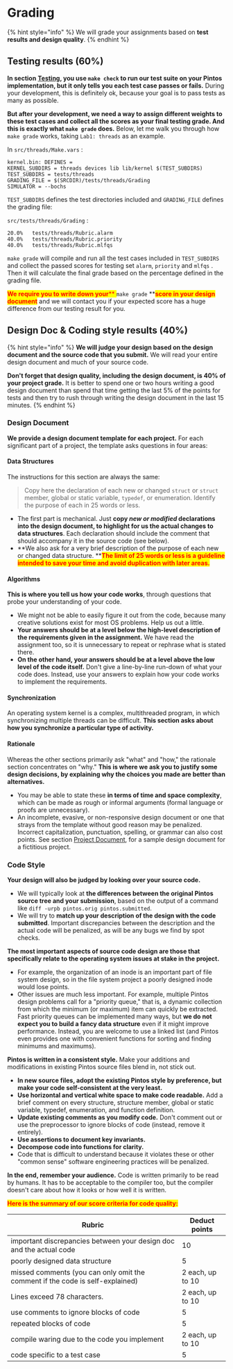 # Grading

{% hint style="info" %}
We will grade your assignments based on **test results and design quality**.
{% endhint %}

## Testing results (60%)

**In section** [**Testing**](debug-and-test/testing.md)**, you use `make check` to run our test suite on your Pintos implementation, but it only tells you each test case passes or fails.** During your development, this is definitely ok, because your goal is to pass tests as many as possible.&#x20;

**But after your development, we need a way to assign different weights to these test cases and collect all the scores as your final testing grade. And this is exactly what `make grade` does.** Below, let me walk you through how `make grade` works, taking `Lab1: threads` as an example.

In `src/threads/Make.vars` :

```
kernel.bin: DEFINES =
KERNEL_SUBDIRS = threads devices lib lib/kernel $(TEST_SUBDIRS)
TEST_SUBDIRS = tests/threads
GRADING_FILE = $(SRCDIR)/tests/threads/Grading
SIMULATOR = --bochs
```

`TEST_SUBDIRS` defines the test directories included and `GRADING_FILE` defines the grading file:

`src/tests/threads/Grading` :

```
20.0%	tests/threads/Rubric.alarm
40.0%	tests/threads/Rubric.priority
40.0%	tests/threads/Rubric.mlfqs
```

`make grade` will compile and run all the test cases included in `TEST_SUBDIRS` and collect the passed scores for testing set `alarm`, `priority` and `mlfqs` . Then it will calculate the final grade based on the percentage defined in the grading file.

<mark style="color:red;">**We require you to write down your**</mark><mark style="color:red;">** **</mark><mark style="color:red;">**`make grade`**</mark><mark style="color:red;">** **</mark><mark style="color:red;">**score in your design document**</mark> and we will contact you if your expected score has a huge difference from our testing result for you.

## Design Doc & Coding style results (40%)

{% hint style="info" %}
**We will judge your design based on the design document and the source code that you submit.** We will read your entire design document and much of your source code.

**Don't forget that design quality, including the design document, is 40% of your project grade.** It is better to spend one or two hours writing a good design document than spend that time getting the last 5% of the points for tests and then try to rush through writing the design document in the last 15 minutes.
{% endhint %}

### Design Document

**We provide a design document template for each project.** For each significant part of a project, the template asks questions in four areas:

#### **Data Structures**

The instructions for this section are always the same:

> Copy here the declaration of each new or changed `struct` or `struct` member, global or static variable, `typedef`, or enumeration. Identify the purpose of each in 25 words or less.

* The first part is mechanical. Just **copy **_**new or modified**_** declarations into the design document, to highlight for us the actual changes to data structures**. Each declaration should include the comment that should accompany it in the source code (see below).
* **We also ask for a very brief description of the purpose of each new or changed data structure. **<mark style="color:red;">**The limit of 25 words or less is a guideline intended to save your time and avoid duplication with later areas.**</mark>

#### **Algorithms**

**This is where you tell us how your code works**, through questions that probe your understanding of your code.&#x20;

* We might not be able to easily figure it out from the code, because many creative solutions exist for most OS problems. Help us out a little.
* **Your answers should be at a level below the high-level description of the requirements given in the assignment.** We have read the assignment too, so it is unnecessary to repeat or rephrase what is stated there.&#x20;
* **On the other hand, your answers should be at a level above the low level of the code itself.** Don't give a line-by-line run-down of what your code does. Instead, use your answers to explain how your code works to implement the requirements.

#### **Synchronization**

An operating system kernel is a complex, multithreaded program, in which synchronizing multiple threads can be difficult. **This section asks about how you synchronize a particular type of activity.**

#### **Rationale**

Whereas the other sections primarily ask "what" and "how," the rationale section concentrates on "why." **This is where we ask you to justify some design decisions, by explaining why the choices you made are better than alternatives.**&#x20;

* You may be able to state these **in terms of time and space complexity**, which can be made as rough or informal arguments (formal language or proofs are unnecessary).
* An incomplete, evasive, or non-responsive design document or one that strays from the template without good reason may be penalized. Incorrect capitalization, punctuation, spelling, or grammar can also cost points. See section [Project Document](../appendix/project-documentation.md), for a sample design document for a fictitious project.

### Code Style

**Your design will also be judged by looking over your source code.**&#x20;

* We will typically look at **the differences between the original Pintos source tree and your submission**, based on the output of a command like `diff -urpb pintos.orig pintos.submitted`.&#x20;
* We will try to **match up your description of the design with the code submitted**. Important discrepancies between the description and the actual code will be penalized, as will be any bugs we find by spot checks.

**The most important aspects of source code design are those that specifically relate to the operating system issues at stake in the project.**&#x20;

* For example, the organization of an inode is an important part of file system design, so in the file system project a poorly designed inode would lose points.&#x20;
* Other issues are much less important. For example, multiple Pintos design problems call for a "priority queue," that is, a dynamic collection from which the minimum (or maximum) item can quickly be extracted. Fast priority queues can be implemented many ways, but **we do not expect you to build a fancy data structure** even if it might improve performance. Instead, you are welcome to use a linked list (and Pintos even provides one with convenient functions for sorting and finding minimums and maximums).

**Pintos is written in a consistent style.** Make your additions and modifications in existing Pintos source files blend in, not stick out.&#x20;

* **In new source files, adopt the existing Pintos style by preference, but make your code self-consistent at the very least.**
* **Use horizontal and vertical white space to make code readable.** Add a brief comment on every structure, structure member, global or static variable, typedef, enumeration, and function definition.&#x20;
* **Update existing comments as you modify code.** Don't comment out or use the preprocessor to ignore blocks of code (instead, remove it entirely).&#x20;
* **Use assertions to document key invariants.**&#x20;
* **Decompose code into functions for clarity.**&#x20;
* Code that is difficult to understand because it violates these or other "common sense" software engineering practices will be penalized.

**In the end, remember your audience.** Code is written primarily to be read by humans. It has to be acceptable to the compiler too, but the compiler doesn't care about how it looks or how well it is written.

<mark style="color:red;">**Here is the summary of our score criteria for code quality:**</mark>

| Rubric                                                                        | Deduct points    |
| ----------------------------------------------------------------------------- | ---------------- |
| important discrepancies between your design doc and the actual code           | 10               |
| poorly designed data structure                                                | 5                |
| missed comments (you can only omit the comment if the code is self-explained) | 2 each, up to 10 |
| Lines exceed 78 characters.                                                   | 2 each, up to 10 |
| use comments to ignore blocks of code                                         | 5                |
| repeated blocks of code                                                       | 5                |
| compile waring due to the code you implement                                  | 2 each, up to 10 |
| code specific to a test case                                                  | 5                |

